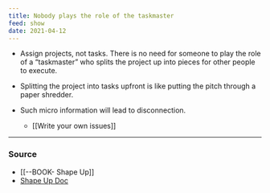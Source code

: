 ```yaml
---
title: Nobody plays the role of the taskmaster
feed: show
date: 2021-04-12
---
```


- Assign projects, not tasks. There is no need for someone to play the role of a “taskmaster” who splits the project up into pieces for other people to execute.

- Splitting the project into tasks upfront is like putting the pitch through a paper shredder. 
- Such micro information will lead to disconnection. 
	- [[Write your own issues]]

---

### Source

- [[--BOOK- Shape Up]]
- [Shape Up Doc](https://basecamp.com/shapeup/3.1-chapter-10#assign-projects-not-tasks)